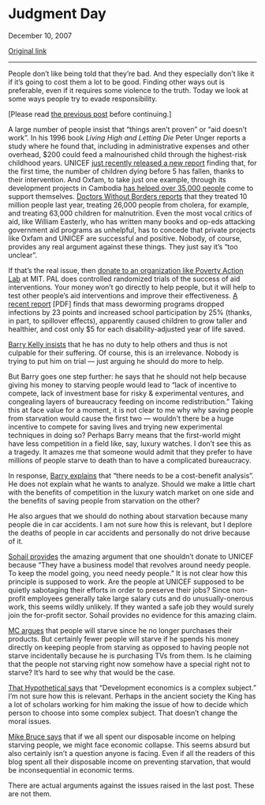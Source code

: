 Judgment Day
============

December 10, 2007

[Original link](http://www.aaronsw.com/weblog/judgmentday)

* * * * *

People don’t like being told that they’re bad. And they especially don’t
like it if it’s going to cost them a lot to be good. Finding other ways
out is preferable, even if it requires some violence to the truth. Today
we look at some ways people try to evade responsibility.

[Please read [the previous
post](http://www.aaronsw.com/weblog/handwritingwall) before continuing.]

A large number of people insist that “things aren’t proven” or “aid
doesn’t work”. In his 1996 book *Living High and Letting Die* Peter
Unger reports a study where he found that, including in administrative
expenses and other overhead, \$200 could feed a malnourished child
through the highest-risk childhood years. UNICEF [just recently released
a new
report](http://www.unicef.org/progressforchildren/2007n6/index_41403.htm)
finding that, for the first time, the number of children dying before 5
has fallen, thanks to their intervention. And Oxfam, to take just one
example, through its development projects in Cambodia [has helped over
35,000
people](http://www.oxfam.org/en/programs/development/easia/cambodia_development)
come to support themselves. [Doctors Without Borders
reports](http://www.doctorswithoutborders.org/publications/ar/i2006/index.cfm)
that they treated 10 million people last year, treating 26,000 people
from cholera, for example, and treating 63,000 children for
malnutrition. Even the most vocal critics of aid, like William Easterly,
who has written many books and op-eds attacking government aid programs
as unhelpful, has to concede that private projects like Oxfam and UNICEF
are successful and positive. Nobody, of course, provides any real
argument against these things. They just say it’s “too unclear”.

If that’s the real issue, then [donate to an organization like Poverty
Action Lab](http://www.povertyactionlab.org/) at MIT. PAL does
controlled randomized trials of the success of aid interventions. Your
money won’t go directly to help people, but it will help to test other
people’s aid interventions and improve their effectiveness. [A recent
report](http://www.povertyactionlab.com/papers/J-PAL_briefcase04_web_01a.pdf)
[PDF] finds that mass deworming programs dropped infections by 23 points
and increased school participation by 25% (thanks, in part, to spillover
effects), apparently caused children to grow taller and healthier, and
cost only \$5 for each disability-adjusted year of life saved.

[Barry Kelly insists](http://www.aaronsw.com/weblog/handwritingwall#c1)
that he has no duty to help others and thus is not culpable for their
suffering. Of course, this is an irrelevance. Nobody is trying to put
him on trial — just arguing he should do more to help.

But Barry goes one step further: he says that he should not help because
giving his money to starving people would lead to “lack of incentive to
compete, lack of investment base for risky & experimental ventures, and
congealing layers of bureaucracy feeding on income redistribution.”
Taking this at face value for a moment, it is not clear to me why why
saving people from starvation would cause the first two — wouldn’t there
be a huge incentive to compete for saving lives and trying new
experimental techniques in doing so? Perhaps Barry means that the
first-world might have less competition in a field like, say, luxury
watches. I don’t see this as a tragedy. It amazes me that someone would
admit that they prefer to have millions of people starve to death than
to have a complicated bureaucracy.

In response, [Barry
explains](http://www.aaronsw.com/weblog/handwritingwall#c7) that “there
needs to be a cost-benefit analysis”. He does not explain what he wants
to analyze. Should we make a little chart with the benefits of
competition in the luxury watch market on one side and the benefits of
saving people from starvation on the other?

He also argues that we should do nothing about starvation because many
people die in car accidents. I am not sure how this is relevant, but I
deplore the deaths of people in car accidents and personally do not
drive because of it.

[Sohail provides](http://www.aaronsw.com/weblog/handwritingwall#c11) the
amazing argument that one shouldn’t donate to UNICEF because “They have
a business model that revolves around needy people. To keep the model
going, you need needy people.” It is not clear how this principle is
supposed to work. Are the people at UNICEF supposed to be quietly
sabotaging their efforts in order to preserve their jobs? Since
non-profit employees generally take large salary cuts and do
unusually-onerous work, this seems wildly unlikely. If they wanted a
safe job they would surely join the for-profit sector. Sohail provides
no evidence for this amazing claim.

[MC argues](http://www.aaronsw.com/weblog/handwritingwall#c12) that
people will starve since he no longer purchases their products. But
certainly fewer people will starve if he spends his money directly on
keeping people from starving as opposed to having people not starve
incidentally because he is purchasing TVs from them. Is he claiming that
the people not starving right now somehow have a special right not to
starve? It’s hard to see why that would be the case.

[That Hypothetical
says](http://www.aaronsw.com/weblog/handwritingwall#c17) that
“Development economics is a complex subject.” I’m not sure how this is
relevant. Perhaps in the ancient society the King has a lot of scholars
working for him making the issue of how to decide which person to choose
into some complex subject. That doesn’t change the moral issues.

[Mike Bruce says](http://www.aaronsw.com/weblog/handwritingwall#c22)
that if we all spent our disposable income on helping starving people,
we might face economic collapse. This seems absurd but also certainly
isn’t a question anyone is facing. Even if all the readers of this blog
spent all their disposable income on preventing starvation, that would
be inconsequential in economic terms.

There are actual arguments against the issues raised in the last post.
These are not them.
